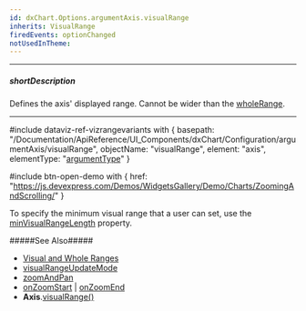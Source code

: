 ```yaml
---
id: dxChart.Options.argumentAxis.visualRange
inherits: VisualRange
firedEvents: optionChanged
notUsedInTheme: 
---
```

---
##### shortDescription
Defines the axis' displayed range. Cannot be wider than the [wholeRange](/api-reference/10%20UI%20Components/dxChart/1%20Configuration/argumentAxis/wholeRange '/Documentation/ApiReference/UI_Components/dxChart/Configuration/argumentAxis/wholeRange/').

---
#include dataviz-ref-vizrangevariants with {
    basepath: "/Documentation/ApiReference/UI_Components/dxChart/Configuration/argumentAxis/visualRange",
    objectName: "visualRange",
    element: "axis",
    elementType: "[argumentType](/api-reference/10%20UI%20Components/dxChart/1%20Configuration/argumentAxis/argumentType.md '/Documentation/ApiReference/UI_Components/dxChart/Configuration/argumentAxis/#argumentType')"
}

#include btn-open-demo with {
    href: "https://js.devexpress.com/Demos/WidgetsGallery/Demo/Charts/ZoomingAndScrolling/"
}

To specify the minimum visual range that a user can set, use the [minVisualRangeLength](/api-reference/10%20UI%20Components/dxChart/1%20Configuration/argumentAxis/minVisualRangeLength '/Documentation/ApiReference/UI_Components/dxChart/Configuration/argumentAxis/minVisualRangeLength/') property.

#####See Also#####
- [Visual and Whole Ranges](/concepts/05%20UI%20Components/Chart/20%20Axes/03%20Visual%20and%20Whole%20Ranges.md '/Documentation/Guide/UI_Components/Chart/Axes/Visual_and_Whole_Ranges/')
- [visualRangeUpdateMode](/api-reference/10%20UI%20Components/dxChart/1%20Configuration/argumentAxis/visualRangeUpdateMode.md '/Documentation/ApiReference/UI_Components/dxChart/Configuration/argumentAxis/#visualRangeUpdateMode')
- [zoomAndPan](/api-reference/10%20UI%20Components/dxChart/1%20Configuration/zoomAndPan '/Documentation/ApiReference/UI_Components/dxChart/Configuration/zoomAndPan/')
- [onZoomStart](/api-reference/10%20UI%20Components/dxChart/1%20Configuration/onZoomStart.md '/Documentation/ApiReference/UI_Components/dxChart/Configuration/#onZoomStart') | [onZoomEnd](/api-reference/10%20UI%20Components/dxChart/1%20Configuration/onZoomEnd.md '/Documentation/ApiReference/UI_Components/dxChart/Configuration/#onZoomEnd')
- **Axis**.[visualRange()](/api-reference/10%20UI%20Components/dxChart/7%20Chart%20Elements/Axis/3%20Methods/visualRange().md '/Documentation/ApiReference/UI_Components/dxChart/Chart_Elements/Axis/Methods/#visualRange')